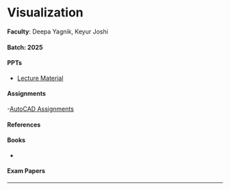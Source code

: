 # Visualization

**Faculty**: Deepa Yagnik, Keyur Joshi

#### Batch: 2025

#### PPTs

- [Lecture Material](https://drive.google.com/drive/folders/103o9uHDVxOJSXaWoZ7_fIepxxyIFHVSY?usp=sharing)

#### Assignments

-[AutoCAD Assignments](https://drive.google.com/drive/folders/1u9TiS14Twheu7LexS4ncDm0evVceylSF?usp=sharing)

#### References

#### Books

-

#### Exam Papers

---

